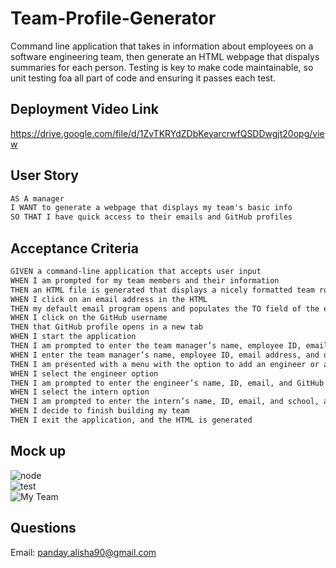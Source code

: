 # Team-Profile-Generator

Command line application that takes in information about employees on a software engineering team, then generate an HTML webpage that dispalys summaries for each person. Testing is key to make code maintainable, so unit testing foa all part of code and ensuring it passes each test. 

## Deployment Video Link

https://drive.google.com/file/d/1ZvTKRYdZDbKeyarcrwfQSDDwgjt20opg/view
<br  />

## User Story
```md
AS A manager
I WANT to generate a webpage that displays my team's basic info
SO THAT I have quick access to their emails and GitHub profiles
```
## Acceptance Criteria
```md
GIVEN a command-line application that accepts user input
WHEN I am prompted for my team members and their information
THEN an HTML file is generated that displays a nicely formatted team roster based on user input
WHEN I click on an email address in the HTML
THEN my default email program opens and populates the TO field of the email with the address
WHEN I click on the GitHub username
THEN that GitHub profile opens in a new tab
WHEN I start the application
THEN I am prompted to enter the team manager’s name, employee ID, email address, and office number
WHEN I enter the team manager’s name, employee ID, email address, and office number
THEN I am presented with a menu with the option to add an engineer or an intern or to finish building my team
WHEN I select the engineer option
THEN I am prompted to enter the engineer’s name, ID, email, and GitHub username, and I am taken back to the menu
WHEN I select the intern option
THEN I am prompted to enter the intern’s name, ID, email, and school, and I am taken back to the menu
WHEN I decide to finish building my team
THEN I exit the application, and the HTML is generated
```

## Mock up

![node](https://user-images.githubusercontent.com/72904217/106688862-e5bc6500-6609-11eb-8613-8c8a65040f64.PNG)
<br  />
![test](https://user-images.githubusercontent.com/72904217/106688870-e8b75580-6609-11eb-9d60-9cea7ce00b20.PNG)
<br  />
![My Team](https://user-images.githubusercontent.com/72904217/106688877-ec4adc80-6609-11eb-90f8-8755a4964614.PNG)

## Questions

Email: panday.alisha90@gmail.com




